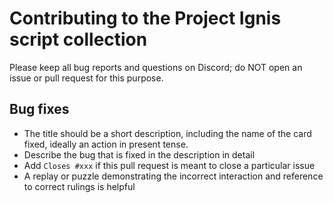 # Contributing to the Project Ignis script collection

Please keep all bug reports and questions on Discord; do NOT open an issue or pull request for this purpose.

## Bug fixes
- The title should be a short description, including the name of the card fixed, ideally an action in present tense.
- Describe the bug that is fixed in the description in detail
- Add `Closes #xxx` if this pull request is meant to close a particular issue
- A replay or puzzle demonstrating the incorrect interaction and reference to correct rulings is helpful
